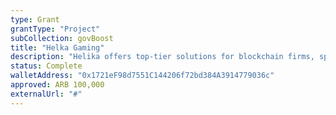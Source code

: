 ```yaml
---
type: Grant
grantType: "Project"
subCollection: govBoost
title: "Helka Gaming"
description: "Helika offers top-tier solutions for blockchain firms, specializing in gaming, NFTs, and community optimization, backed by Diag."
status: Complete
walletAddress: "0x1721eF98d7551C144206f72bd384A3914779036c"
approved: ARB 100,000
externalUrl: "#"
---
```

